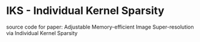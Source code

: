 # IKS - Individual Kernel Sparsity
source code for paper: Adjustable Memory-efficient Image Super-resolution via Individual Kernel Sparsity
